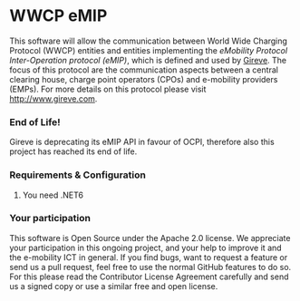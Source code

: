 WWCP eMIP
=========

This software will allow the communication between World Wide Charging Protocol
(WWCP) entities and entities implementing the _eMobility Protocol Inter-Operation protocol (eMIP)_,
which is defined and used by [Gireve](http://www.gireve.com). The focus
of this protocol are the communication aspects between a central clearing house,
charge point operators (CPOs) and e-mobility providers (EMPs). For more details
on this protocol please visit http://www.gireve.com.


### End of Life!

Gireve is deprecating its eMIP API in favour of OCPI, therefore also this
project has reached its end of life.


### Requirements & Configuration

1. You need .NET6

### Your participation

This software is Open Source under the Apache 2.0 license. We appreciate
your participation in this ongoing project, and your help to improve it
and the e-mobility ICT in general. If you find bugs, want to request a
feature or send us a pull request, feel free to use the normal GitHub
features to do so. For this please read the Contributor License Agreement
carefully and send us a signed copy or use a similar free and open license.
